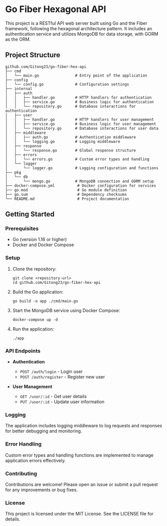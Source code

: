 # Go Fiber Hexagonal API

This project is a RESTful API web server built using Go and the Fiber framework, following the hexagonal architecture pattern. It includes an authentication service and utilizes MongoDB for data storage, with GORM as the ORM.

## Project Structure

```
github.com/Gitong23/go-fiber-hex-api
├── cmd
│   └── main.go                # Entry point of the application
├── config
│   └── config.go              # Configuration settings
├── internal
│   ├── auth
│   │   ├── handler.go         # HTTP handlers for authentication
│   │   ├── service.go         # Business logic for authentication
│   │   └── repository.go      # Database interactions for authentication
│   ├── user
│   │   ├── handler.go         # HTTP handlers for user management
│   │   ├── service.go         # Business logic for user management
│   │   └── repository.go      # Database interactions for user data
│   ├── middleware
│   │   ├── auth.go            # Authentication middleware
│   │   └── logging.go         # Logging middleware
│   ├── response
│   │   └── response.go        # Global response structure
│   ├── errors
│   │   └── errors.go          # Custom error types and handling
│   └── logger
│       └── logger.go          # Logging configuration and functions
├── pkg
│   └── db
│       └── mongo.go           # MongoDB connection and GORM setup
├── docker-compose.yml          # Docker configuration for services
├── go.mod                      # Go module definition
├── go.sum                      # Dependency checksums
└── README.md                   # Project documentation
```

## Getting Started

### Prerequisites

- Go (version 1.16 or higher)
- Docker and Docker Compose

### Setup

1. Clone the repository:
   ```
   git clone <repository-url>
   cd github.com/Gitong23/go-fiber-hex-api
   ```

2. Build the Go application:
   ```
   go build -o app ./cmd/main.go
   ```

3. Start the MongoDB service using Docker Compose:
   ```
   docker-compose up -d
   ```

4. Run the application:
   ```
   ./app
   ```

### API Endpoints

- **Authentication**
  - `POST /auth/login` - Login user
  - `POST /auth/register` - Register new user

- **User Management**
  - `GET /user/:id` - Get user details
  - `PUT /user/:id` - Update user information

### Logging

The application includes logging middleware to log requests and responses for better debugging and monitoring.

### Error Handling

Custom error types and handling functions are implemented to manage application errors effectively.

### Contributing

Contributions are welcome! Please open an issue or submit a pull request for any improvements or bug fixes.

### License

This project is licensed under the MIT License. See the LICENSE file for details.